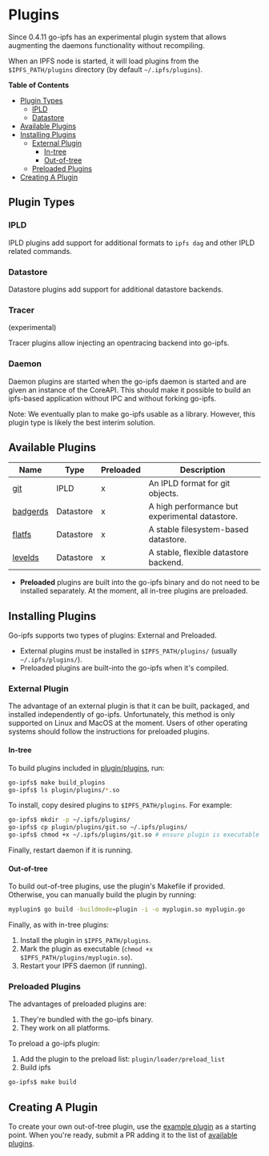 # Plugins

Since 0.4.11 go-ipfs has an experimental plugin system that allows augmenting
the daemons functionality without recompiling.

When an IPFS node is started, it will load plugins from the `$IPFS_PATH/plugins`
directory (by default `~/.ipfs/plugins`).

**Table of Contents**

- [Plugin Types](#plugin-types)
    - [IPLD](#ipld)
    - [Datastore](#datastore)
- [Available Plugins](#available-plugins)
- [Installing Plugins](#installing-plugins)
    - [External Plugin](#external-plugin)
        - [In-tree](#in-tree)
        - [Out-of-tree](#out-of-tree)
    - [Preloaded Plugins](#preloaded-plugins)
- [Creating A Plugin](#creating-a-plugin)

## Plugin Types

### IPLD

IPLD plugins add support for additional formats to `ipfs dag` and other IPLD
related commands.

### Datastore

Datastore plugins add support for additional datastore backends.

### Tracer

(experimental)

Tracer plugins allow injecting an opentracing backend into go-ipfs.

### Daemon

Daemon plugins are started when the go-ipfs daemon is started and are given an
instance of the CoreAPI. This should make it possible to build an ipfs-based
application without IPC and without forking go-ipfs.

Note: We eventually plan to make go-ipfs usable as a library. However, this
plugin type is likely the best interim solution.

## Available Plugins

| Name                                                                            | Type      | Preloaded | Description                                    |
|---------------------------------------------------------------------------------|-----------|-----------|------------------------------------------------|
| [git](https://github.com/ipfs/go-ipfs/tree/master/plugin/plugins/git)           | IPLD      | x         | An IPLD format for git objects.                |
| [badgerds](https://github.com/ipfs/go-ipfs/tree/master/plugin/plugins/badgerds) | Datastore | x         | A high performance but experimental datastore. |
| [flatfs](https://github.com/ipfs/go-ipfs/tree/master/plugin/plugins/flatfs)     | Datastore | x         | A stable filesystem-based datastore.           |
| [levelds](https://github.com/ipfs/go-ipfs/tree/master/plugin/plugins/levelds)   | Datastore | x         | A stable, flexible datastore backend.          |

* **Preloaded** plugins are built into the go-ipfs binary and do not need to be
  installed separately. At the moment, all in-tree plugins are preloaded.

## Installing Plugins

Go-ipfs supports two types of plugins: External and Preloaded.

* External plugins must be installed in `$IPFS_PATH/plugins/` (usually
`~/.ipfs/plugins/`).
* Preloaded plugins are built-into the go-ipfs when it's compiled.

### External Plugin

The advantage of an external plugin is that it can be built, packaged, and
installed independently of go-ipfs. Unfortunately, this method is only supported
on Linux and MacOS at the moment. Users of other operating systems should follow
the instructions for preloaded plugins.

#### In-tree

To build plugins included in
[plugin/plugins](https://github.com/ipfs/go-ipfs/tree/master/plugin/plugins),
run:

```bash
go-ipfs$ make build_plugins
go-ipfs$ ls plugin/plugins/*.so
```

To install, copy desired plugins to `$IPFS_PATH/plugins`. For example:

```bash
go-ipfs$ mkdir -p ~/.ipfs/plugins/
go-ipfs$ cp plugin/plugins/git.so ~/.ipfs/plugins/
go-ipfs$ chmod +x ~/.ipfs/plugins/git.so # ensure plugin is executable
```

Finally, restart daemon if it is running.

#### Out-of-tree

To build out-of-tree plugins, use the plugin's Makefile if provided. Otherwise,
you can manually build the plugin by running:

```bash
myplugin$ go build -buildmode=plugin -i -o myplugin.so myplugin.go
```

Finally, as with in-tree plugins:

1. Install the plugin in `$IPFS_PATH/plugins`.
2. Mark the plugin as executable (`chmod +x $IPFS_PATH/plugins/myplugin.so`).
3. Restart your IPFS daemon (if running).

### Preloaded Plugins

The advantages of preloaded plugins are:

1. They're bundled with the go-ipfs binary.
2. They work on all platforms.

To preload a go-ipfs plugin:

1. Add the plugin to the preload list: `plugin/loader/preload_list`
2. Build ipfs
```bash
go-ipfs$ make build
```

## Creating A Plugin

To create your own out-of-tree plugin, use the [example
plugin](https://github.com/ipfs/go-ipfs-example-plugin/) as a starting point.
When you're ready, submit a PR adding it to the list of [available
plugins](#available-plugins).
